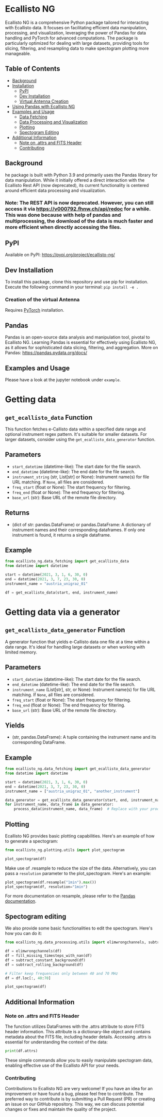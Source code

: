 # Ecallisto NG 
Ecallisto NG is a comprehensive Python package tailored for interacting with Ecallisto data. It focuses on facilitating efficient data manipulation, processing, and visualization, leveraging the power of Pandas for data handling and PyTorch for advanced computations. The package is particularly optimized for dealing with large datasets, providing tools for slicing, filtering, and resampling data to make spectogram plotting more manageable.

## Table of Contents
- [Background](#background)
- [Installation](#installation)
  - [PyPI](#pypi)
  - [Dev Installation](#dev-installation)
  - [Virtual Antenna Creation](#creation-of-the-virtual-antenna)
- [Using Pandas with Ecallisto NG](#pandas)
- [Examples and Usage](#examples-and-usage)
  - [Data Fetching](#data-fetching-deprecated)
  - [Data Processing and Visualization](#data-processing-and-visualization)
  - [Plotting](#plotting)
  - [Spectogram Editing](#spectogram-editing)
- [Additional Information](#additional-information)
  - [Note on .attrs and FITS Header](#note-on-attrs-and-fits-header)
  - [Contributing](#contributing)

## Background
he package is built with Python 3.9 and primarily uses the Pandas library for data manipulation. While it initially offered a direct interaction with the Ecallisto Rest API (now deprecated), its current functionality is centered around efficient data processing and visualization.

### Note: The REST API is now deprecated. However, you can still access it via https://v000792.fhnw.ch/api/redoc for a while. This was done because with help of pandas and multiprocessing, the download of the data is much faster and more efficient when directly accessing the files.

## PyPI
Available on PyPI: https://pypi.org/project/ecallisto-ng/

## Dev Installation
To install this package, clone this repository and use pip for installation. Execute the following command in your terminal:
```pip install -e .```

### Creation of the virtual Antenna
Requires [PyTorch](https://pytorch.org/get-started/locally/) installation.

## Pandas
Pandas is an open-source data analysis and manipulation tool, pivotal to Ecallisto NG. Learning Pandas is essential for effectively using Ecallisto NG, as it allows for sophisticated data slicing, filtering, and aggregation. More on Pandas: https://pandas.pydata.org/docs/

## Examples and Usage
Please have a look at the jupyter notebook under `example`.

# Getting data
## `get_ecallisto_data` Function

This function fetches e-Callisto data within a specified date range and optional instrument regex pattern. It's suitable for smaller datasets. For larger datasets, consider using the `get_ecallisto_data_generator` function.

## Parameters
- `start_datetime` (datetime-like): The start date for the file search.
- `end_datetime` (datetime-like): The end date for the file search.
- `instrument_string` (str, List[str] or None): Instrument name(s) for file URL matching. If `None`, all files are considered.
- `freq_start` (float or None): The start frequency for filtering.
- `freq_end` (float or None): The end frequency for filtering.
- `base_url` (str): Base URL of the remote file directory.

## Returns
- (dict of str: pandas.DataFrame) or pandas.DataFrame: A dictionary of instrument names and their corresponding dataframes. If only one instrument is found, it returns a single dataframe.

## Example
```python
from ecallisto_ng.data_fetching import get_ecallisto_data
from datetime import datetime

start = datetime(2021, 3, 1, 6, 30, 0)
end = datetime(2021, 3, 7, 23, 30, 0)
instrument_name = "austria_unigraz_01"

df = get_ecallisto_data(start, end, instrument_name)
```
# Getting data via a generator
## `get_ecallisto_data_generator` Function

A generator function that yields e-Callisto data one file at a time within a date range. It's ideal for handling large datasets or when working with limited memory.

## Parameters
- `start_datetime` (datetime-like): The start date for the file search.
- `end_datetime` (datetime-like): The end date for the file search.
- `instrument_name` (List[str], str, or None): Instrument name(s) for file URL matching. If `None`, all files are considered.
- `freq_start` (float or None): The start frequency for filtering.
- `freq_end` (float or None): The end frequency for filtering.
- `base_url` (str): Base URL of the remote file directory.

## Yields
- (str, pandas.DataFrame): A tuple containing the instrument name and its corresponding DataFrame.

## Example
```python
from ecallisto_ng.data_fetching import get_ecallisto_data_generator
from datetime import datetime

start = datetime(2021, 3, 1, 6, 30, 0)
end = datetime(2021, 3, 7, 23, 30, 0)
instrument_name = ["austria_unigraz_01", "another_instrument"]

data_generator = get_ecallisto_data_generator(start, end, instrument_name)
for instrument_name, data_frame in data_generator:
    process_data(instrument_name, data_frame)  # Replace with your processing function

```
## Plotting 
Ecallisto NG provides basic plotting capabilities. Here's an example of how to generate a spectogram:
```python
from ecallisto_ng.plotting.utils import plot_spectogram

plot_spectogram(df)
```
Make use of .resample to reduce the size of the data. Alternatively, you can pass a `resolution` parameter to the plot_spectogram. Here's an example:
```python
plot_spectogram(df.resample("1min").max())
plot_spectogram(df, resolution="1min")
```
For more documentation on resample, please refer to the [Pandas documentation](https://pandas.pydata.org/docs/reference/api/pandas.DataFrame.resample.html).
## Spectogram editing
We also provide some basic functionalities to edit the spectogram. Here's how you can do it:
```python
from ecallisto_ng.data_processing.utils import elimwrongchannels, subtract_constant_background, subtract_rolling_background

df = elimwrongchannels(df)
df = fill_missing_timesteps_with_nan(df)
df = subtract_constant_background(df)
df = subtract_rolling_background(df)

# Filter keep frequencies only between 40 and 70 MHz
df = df.loc[:, 40:70]

plot_spectogram(df)
```
## Additional Information
### Note on .attrs and FITS Header
The function utilizes DataFrames with the .attrs attribute to store FITS header information. This attribute is a dictionary-like object and contains metadata about the FITS file, including header details. Accessing .attrs is essential for understanding the context of the data:

```python
print(df.attrs)
```

These simple commands allow you to easily manipulate spectogram data, enabling effective use of the Ecallisto API for your needs.

### Contributing
Contributions to Ecallisto NG are very welcome! If you have an idea for an improvement or have found a bug, please feel free to contribute. The preferred way to contribute is by submitting a Pull Request (PR) or creating an issue on our GitHub repository. This way, we can discuss potential changes or fixes and maintain the quality of the project.